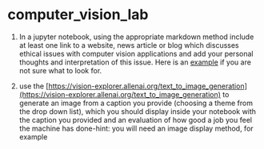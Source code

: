 # computer_vision_lab


1) In a jupyter notebook, using the appropriate markdown method include at least one link to a website, news article or blog which discusses ethical issues with computer vision applications and add your personal thoughts and interpretation of this issue. Here is an [example](https://www.theverge.com/2018/1/12/16882408/google-racist-gorillas-photo-recognition-algorithm-ai) if you are not sure what to look for. 

2) use the [https://vision-explorer.allenai.org/text_to_image_generation](https://vision-explorer.allenai.org/text_to_image_generation) to generate an image from a caption you provide (choosing a theme from the drop down list), which you should display inside your notebook with the caption you provided and an evaluation of how good a job you feel the machine has done-hint: you will need an image display method, for example
